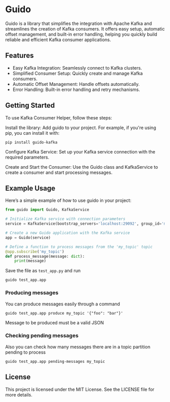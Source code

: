 # Guido
Guido is a library that simplifies the integration with Apache Kafka and streamlines the creation of Kafka consumers. It offers easy setup, automatic offset management, and built-in error handling, helping you quickly build reliable and efficient Kafka consumer applications.

## Features
* Easy Kafka Integration: Seamlessly connect to Kafka clusters.
* Simplified Consumer Setup: Quickly create and manage Kafka consumers.
* Automatic Offset Management: Handle offsets automatically.
* Error Handling: Built-in error handling and retry mechanisms.

## Getting Started
To use Kafka Consumer Helper, follow these steps:

Install the library: Add guido to your project. For example, if you're using pip, you can install it with:

```
pip install guido-kafka
```

Configure Kafka Service: Set up your Kafka service connection with the required parameters.

Create and Start the Consumer: Use the Guido class and KafkaService to create a consumer and start processing messages.

## Example Usage
Here’s a simple example of how to use guido in your project:

```python
from guido import Guido, KafkaService

# Initialize Kafka service with connection parameters
service = KafkaService(bootstrap_servers='localhost:29092', group_id='my_favorite_group')

# Create a new Guido application with the Kafka service
app = Guido(service)

# Define a function to process messages from the 'my_topic' topic
@app.subscribe('my_topic')
def process_message(message: dict):
    print(message)
```

Save the file as `test_app.py` and run

```
guido test_app.app
```

### Producing messages
You can produce messages easily through a command
```
guido test_app.app produce my_topic '{"foo": "bar"}'
```
Message to be produced must be a valid JSON

### Checking pending messages
Also you can check how many messages there are in a topic partition pending to process
```
guido test_app.app pending-messages my_topic
```

## License
This project is licensed under the MIT License. See the LICENSE file for more details.
